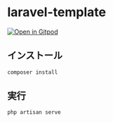# laravel-template

[![Open in Gitpod](https://gitpod.io/button/open-in-gitpod.svg)](https://gitpod.io/#https://github.com/mitsuoka0423/laravel-template)

## インストール

```bash
composer install
```

## 実行

```bash
php artisan serve
```

